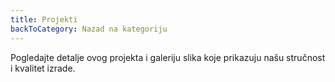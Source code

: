 ```yaml
---
title: Projekti
backToCategory: Nazad na kategoriju
---
```


Pogledajte detalje ovog projekta i galeriju slika koje prikazuju našu stručnost i kvalitet izrade.
